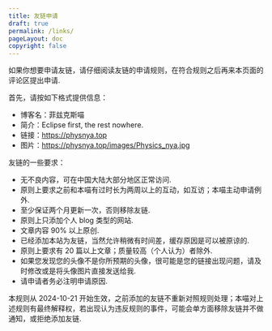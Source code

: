 ```yaml
---
title: 友链申请
draft: true
permalink: /links/
pageLayout: doc
copyright: false
---
```

如果你想要申请友链，请仔细阅读友链的申请规则，在符合规则之后再来本页面的评论区提出申请.

首先，请按如下格式提供信息：
  * 博客名：菲兹克斯喵
  * 简介：Eclipse first, the rest nowhere.
  * 链接：https://physnya.top
  * 图片：https://physnya.top/images/Physics_nya.jpg

友链的一些要求：
  * 无不良内容，可在中国大陆大部分地区正常访问.
  * 原则上要求之前和本喵有过时长为两周以上的互动，如互访；本喵主动申请例外.
  * 至少保证两个月更新一次，否则移除友链.
  * 原则上只添加个人 blog 类型的网站.
  * 文章内容 90% 以上原创.
  * 已经添加本站为友链，当然允许稍微有时间差，缓存原因是可以被原谅的.
  * 原则上要求有 20 篇以上文章；质量较高（个人认为）者除外.
  * 如果您发现您的头像不是你所预期的头像，很可能是您的链接出现问题，请及时修改或是将头像图片直接发送给我.
  * 请申请者务必注明申请原因.

本规则从 2024-10-21 开始生效，之前添加的友链不重新对照规则处理；本喵对上述规则有最终解释权，若出现认为违反规则的事件，可能会单方面移除友链并不做通知，或拒绝添加友链.